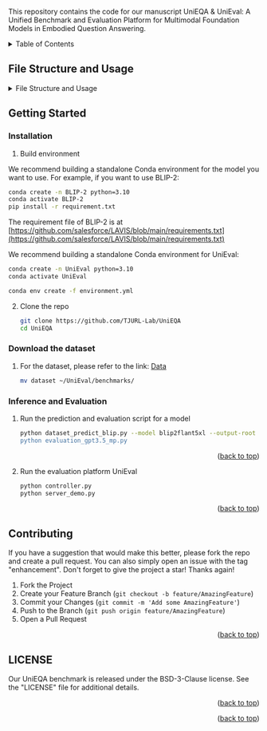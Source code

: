This repository contains the code for our manuscript UniEQA & UniEval: A Unified Benchmark and Evaluation Platform for Multimodal Foundation Models in Embodied Question Answering.

<details>
  <summary>Table of Contents</summary>
  <ol>
    <li>
      <a href="#Getting-started">Getting Started</a>
      <ul>
        <li><a href="#Installation">Installation</a></li>
        <li><a href="#Inference and Evaluation">Inference</a></li>
      </ul>
    </li>
    <li><a href="#Contributing">Contributing</a></li>
    <li><a href="#License">License</a></li>
  </ol>
</details>

## File Structure and Usage
<details>
  <summary>File Structure and Usage</summary>
  <ol>
    <li>
      <a>data: benchmark data classified by capability aspect</a>
    </li>
    <li>
      <a>scrpts</a>
      <ul>
        <li><a>UniEval: evaluation platform code for UniEval</a></li>
        <li><a>scripts: example of a model evaluation script</a></li>
<!--         <li><a>minigpt4_eval.yaml.py: configuration file for Minigpt4</a></li> -->
      </ul>
    </li>
    <li><a>LICENSE: license file</a></li>
    <li><a>README.md</a></li>
  </ol>
</details>

## Getting Started
        
### Installation

1. Build environment

 We recommend building a standalone Conda environment for the model you want to use. For example, if you want to use BLIP-2:

  ```sh
  conda create -n BLIP-2 python=3.10
  conda activate BLIP-2
  pip install -r requirement.txt
  ```

  The requirement file of BLIP-2 is at [https://github.com/salesforce/LAVIS/blob/main/requirements.txt](https://github.com/salesforce/LAVIS/blob/main/requirements.txt)
   
  We recommend building a standalone Conda environment for UniEval:

  ```sh
  conda create -n UniEval python=3.10
  conda activate UniEval
  ```
  ```sh
  conda env create -f environment.yml
  ```
2. Clone the repo

   ```sh
   git clone https://github.com/TJURL-Lab/UniEQA
   cd UniEQA
   ```
### Download the dataset

1. For the dataset, please refer to the link: [Data](https://huggingface.co/datasets/TJURL-Lab/UniEQA)

   ```sh
   mv dataset ~/UniEval/benchmarks/
   ```
   
### Inference and Evaluation

1. Run the prediction and evaluation script for a model

   ```sh
   python dataset_predict_blip.py --model blip2flant5xl --output-root "./benchmark-evaluation" --device'"cuda:0"
   python evaluation_gpt3.5_mp.py
   ```
   <p align="right">(<a href="#readme-top">back to top</a>)</p>
2. Run the evaluation platform UniEval

   ```sh
   python controller.py
   python server_demo.py
   ```
   <p align="right">(<a href="#readme-top">back to top</a>)</p>

## Contributing

If you have a suggestion that would make this better, please fork the repo and create a pull request. You can also simply open an issue with the tag "enhancement".
Don't forget to give the project a star! Thanks again!

1. Fork the Project
2. Create your Feature Branch (`git checkout -b feature/AmazingFeature`)
3. Commit your Changes (`git commit -m 'Add some AmazingFeature'`)
4. Push to the Branch (`git push origin feature/AmazingFeature`)
5. Open a Pull Request

<p align="right">(<a href="#readme-top">back to top</a>)</p>



## LICENSE
Our UniEQA benchmark is released under the BSD-3-Clause license. See the "LICENSE" file for additional details.

<p align="right">(<a href="#readme-top">back to top</a>)</p>

<p align="right">(<a href="#readme-top">back to top</a>)</p>


